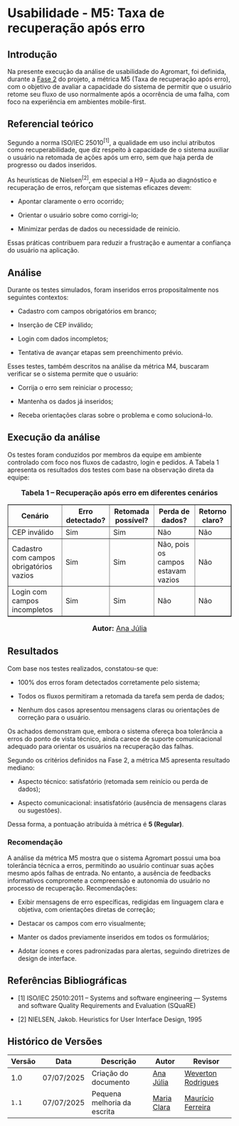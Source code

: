 # Usabilidade - M5: Taxa de recuperação após erro

## Introdução

Na presente execução da análise de usabilidade do Agromart, foi definida, durante a [Fase 2](https://fcte-qualidade-de-software-1.github.io/2025-1-T01--Betty-Snyder/gqm/gqm/#selecao-das-metricas) do projeto, a métrica M5 (Taxa de recuperação após erro), com o objetivo de avaliar a capacidade do sistema de permitir que o usuário retome seu fluxo de uso normalmente após a ocorrência de uma falha, com foco na experiência em ambientes mobile-first.

## Referencial teórico

Segundo a norma ISO/IEC 25010<sup>[1]</sup>, a qualidade em uso inclui atributos como recuperabilidade, que diz respeito à capacidade de o sistema auxiliar o usuário na retomada de ações após um erro, sem que haja perda de progresso ou dados inseridos.

As heurísticas de Nielsen<sup>[2]</sup>, em especial a H9 – Ajuda ao diagnóstico e recuperação de erros, reforçam que sistemas eficazes devem:

- Apontar claramente o erro ocorrido;

- Orientar o usuário sobre como corrigi-lo;

- Minimizar perdas de dados ou necessidade de reinício.

Essas práticas contribuem para reduzir a frustração e aumentar a confiança do usuário na aplicação.

## Análise

Durante os testes simulados, foram inseridos erros propositalmente nos seguintes contextos:

- Cadastro com campos obrigatórios em branco;

- Inserção de CEP inválido;

- Login com dados incompletos;

- Tentativa de avançar etapas sem preenchimento prévio.

Esses testes, também descritos na análise da métrica M4, buscaram verificar se o sistema permite que o usuário:

- Corrija o erro sem reiniciar o processo;

- Mantenha os dados já inseridos;

- Receba orientações claras sobre o problema e como solucioná-lo.

## Execução da análise

Os testes foram conduzidos por membros da equipe em ambiente controlado com foco nos fluxos de cadastro, login e pedidos. A Tabela 1 apresenta os resultados dos testes com base na observação direta da equipe:

<div style="text-align: center">
  <font size="3">
    <p><b>Tabela 1 – Recuperação após erro em diferentes cenários</b></p>
  </font>

  <table border="1" style="margin: 0 auto;">
    <thead>
      <tr>
        <th>Cenário</th>
        <th>Erro detectado?</th>
        <th>Retomada possível?</th>
        <th>Perda de dados?</th>
        <th>Retorno claro?</th>
      </tr>
    </thead>
    <tbody>
      <tr>
        <td>CEP inválido</td>
        <td>Sim</td>
        <td>Sim</td>
        <td>Não</td>
        <td>Não</td>
      </tr>
      <tr>
        <td>Cadastro com campos obrigatórios vazios</td>
        <td>Sim</td>
        <td>Sim</td>
        <td>Não, pois os campos estavam vazios</td>
        <td>Não</td>
      </tr>
      <tr>
        <td>Login com campos incompletos</td>
        <td>Sim</td>
        <td>Sim</td>
        <td>Não</td>
        <td>Não</td>
      </tr>
    </tbody>
  </table>

  <font size="3">
    <p><b>Autor:</b> <a href="https://github.com/ailujana">Ana Júlia</a></p>
  </font>
</div>


## Resultados

Com base nos testes realizados, constatou-se que:

- 100% dos erros foram detectados corretamente pelo sistema;

- Todos os fluxos permitiram a retomada da tarefa sem perda de dados;

- Nenhum dos casos apresentou mensagens claras ou orientações de correção para o usuário.

Os achados demonstram que, embora o sistema ofereça boa tolerância a erros do ponto de vista técnico, ainda carece de suporte comunicacional adequado para orientar os usuários na recuperação das falhas.

Segundo os critérios definidos na Fase 2, a métrica M5 apresenta resultado mediano:

- Aspecto técnico: satisfatório (retomada sem reinício ou perda de dados);

- Aspecto comunicacional: insatisfatório (ausência de mensagens claras ou sugestões).

Dessa forma, a pontuação atribuída à métrica é **5 (Regular)**.

### Recomendação

A análise da métrica M5 mostra que o sistema Agromart possui uma boa tolerância técnica a erros, permitindo ao usuário continuar suas ações mesmo após falhas de entrada. No entanto, a ausência de feedbacks informativos compromete a compreensão e autonomia do usuário no processo de recuperação.
Recomendações:

- Exibir mensagens de erro específicas, redigidas em linguagem clara e objetiva, com orientações diretas de correção;

- Destacar os campos com erro visualmente;

- Manter os dados previamente inseridos em todos os formulários;

- Adotar ícones e cores padronizadas para alertas, seguindo diretrizes de design de interface.

## Referências Bibliográficas

- [1] ISO/IEC 25010:2011 – Systems and software engineering — Systems and software Quality Requirements and Evaluation (SQuaRE)

- [2] NIELSEN, Jakob. Heuristics for User Interface Design, 1995

## Histórico de Versões

| Versão | Data       | Descrição            | Autor                                            | Revisor |
|--------|------------|----------------------|--------------------------------------------------|---------|
| 1.0    | 07/07/2025 | Criação do documento | [Ana Júlia](https://github.com/ailujana)         | [Weverton Rodrigues](https://github.com/vevetin)  |
|`1.1`|07/07/2025|Pequena melhoria da escrita|[Maria Clara](https://github.com/Oleari19)| [Maurício Ferreira](https://github.com/mauricio-araujoo) |
